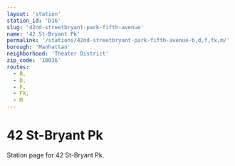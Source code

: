 ```yaml
---
layout: 'station'
station_id: 'D16'
slug: '42nd-streetbryant-park-fifth-avenue'
name: '42 St-Bryant Pk'
permalink: '/stations/42nd-streetbryant-park-fifth-avenue-b,d,f,fx,m/'
borough: 'Manhattan'
neighborhood: 'Theater District'
zip_code: '10036'
routes:
  - B,
  - D,
  - F,
  - FX,
  - M
---
```

# 42 St-Bryant Pk

Station page for 42 St-Bryant Pk.
